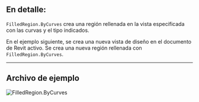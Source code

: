 ## En detalle:
`FilledRegion.ByCurves` crea una región rellenada en la vista especificada con las curvas y el tipo indicados.

En el ejemplo siguiente, se crea una nueva vista de diseño en el documento de Revit activo. Se crea una nueva región rellenada con `FilledRegion.ByCurves`.

___
## Archivo de ejemplo

![FilledRegion.ByCurves](./Revit.Elements.FilledRegion.ByCurves_img.jpg)
